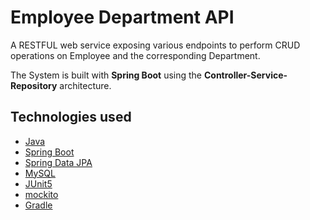 # Employee Department API

A RESTFUL web service exposing various endpoints to perform CRUD operations on Employee and the corresponding Department.

The System is built with **Spring Boot** using the **Controller-Service-Repository** architecture.

        
## Technologies used
- [Java](https://spring.io/projects/spring-boot)
- [Spring Boot](https://spring.io/projects/spring-boot)
- [Spring Data JPA](https://spring.io/projects/spring-data-jpa)
- [MySQL](https://www.mysql.com/)        
- [JUnit5](https://junit.org/junit4/)        
- [mockito](https://site.mockito.org/) 
- [Gradle](https://gradle.org/)        


    